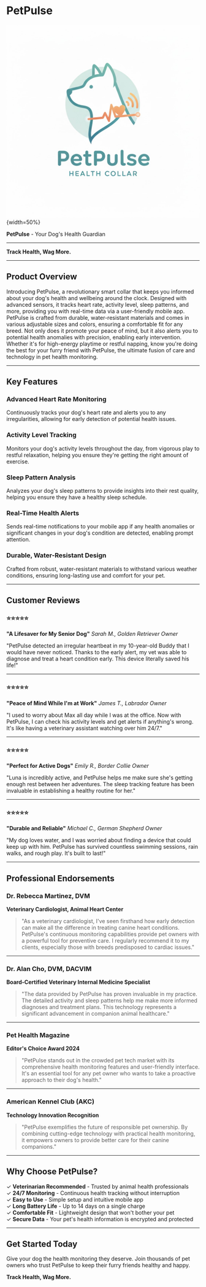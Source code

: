 # PetPulse

![Logo](https://github.com/carolinecummings19/comm4190_F25_Product_Task/blob/main/petpulse_logo.jpg){width=50%}

**PetPulse** - Your Dog's Health Guardian

---

**Track Health, Wag More.**

---

## Product Overview

Introducing PetPulse, a revolutionary smart collar that keeps you informed about your dog's health and wellbeing around the clock. Designed with advanced sensors, it tracks heart rate, activity level, sleep patterns, and more, providing you with real-time data via a user-friendly mobile app. PetPulse is crafted from durable, water-resistant materials and comes in various adjustable sizes and colors, ensuring a comfortable fit for any breed. Not only does it promote your peace of mind, but it also alerts you to potential health anomalies with precision, enabling early intervention. Whether it's for high-energy playtime or restful napping, know you're doing the best for your furry friend with PetPulse, the ultimate fusion of care and technology in pet health monitoring.

---

## Key Features

### Advanced Heart Rate Monitoring
Continuously tracks your dog's heart rate and alerts you to any irregularities, allowing for early detection of potential health issues.

### Activity Level Tracking
Monitors your dog's activity levels throughout the day, from vigorous play to restful relaxation, helping you ensure they're getting the right amount of exercise.

### Sleep Pattern Analysis
Analyzes your dog's sleep patterns to provide insights into their rest quality, helping you ensure they have a healthy sleep schedule.

### Real-Time Health Alerts
Sends real-time notifications to your mobile app if any health anomalies or significant changes in your dog's condition are detected, enabling prompt attention.

### Durable, Water-Resistant Design
Crafted from robust, water-resistant materials to withstand various weather conditions, ensuring long-lasting use and comfort for your pet.

---

## Customer Reviews

### ⭐⭐⭐⭐⭐
**"A Lifesaver for My Senior Dog"**
*Sarah M., Golden Retriever Owner*

"PetPulse detected an irregular heartbeat in my 10-year-old Buddy that I would have never noticed. Thanks to the early alert, my vet was able to diagnose and treat a heart condition early. This device literally saved his life!"

---

### ⭐⭐⭐⭐⭐
**"Peace of Mind While I'm at Work"**
*James T., Labrador Owner*

"I used to worry about Max all day while I was at the office. Now with PetPulse, I can check his activity levels and get alerts if anything's wrong. It's like having a veterinary assistant watching over him 24/7."

---

### ⭐⭐⭐⭐⭐
**"Perfect for Active Dogs"**
*Emily R., Border Collie Owner*

"Luna is incredibly active, and PetPulse helps me make sure she's getting enough rest between her adventures. The sleep tracking feature has been invaluable in establishing a healthy routine for her."

---

### ⭐⭐⭐⭐⭐
**"Durable and Reliable"**
*Michael C., German Shepherd Owner*

"My dog loves water, and I was worried about finding a device that could keep up with him. PetPulse has survived countless swimming sessions, rain walks, and rough play. It's built to last!"

---

## Professional Endorsements

### Dr. Rebecca Martinez, DVM
**Veterinary Cardiologist, Animal Heart Center**

> "As a veterinary cardiologist, I've seen firsthand how early detection can make all the difference in treating canine heart conditions. PetPulse's continuous monitoring capabilities provide pet owners with a powerful tool for preventive care. I regularly recommend it to my clients, especially those with breeds predisposed to cardiac issues."

---

### Dr. Alan Cho, DVM, DACVIM
**Board-Certified Veterinary Internal Medicine Specialist**

> "The data provided by PetPulse has proven invaluable in my practice. The detailed activity and sleep patterns help me make more informed diagnoses and treatment plans. This technology represents a significant advancement in companion animal healthcare."

---

### Pet Health Magazine
**Editor's Choice Award 2024**

> "PetPulse stands out in the crowded pet tech market with its comprehensive health monitoring features and user-friendly interface. It's an essential tool for any pet owner who wants to take a proactive approach to their dog's health."

---

### American Kennel Club (AKC)
**Technology Innovation Recognition**

> "PetPulse exemplifies the future of responsible pet ownership. By combining cutting-edge technology with practical health monitoring, it empowers owners to provide better care for their canine companions."

---

## Why Choose PetPulse?

✓ **Veterinarian Recommended** - Trusted by animal health professionals  
✓ **24/7 Monitoring** - Continuous health tracking without interruption  
✓ **Easy to Use** - Simple setup and intuitive mobile app  
✓ **Long Battery Life** - Up to 14 days on a single charge  
✓ **Comfortable Fit** - Lightweight design that won't bother your pet  
✓ **Secure Data** - Your pet's health information is encrypted and protected  

---

## Get Started Today

Give your dog the health monitoring they deserve. Join thousands of pet owners who trust PetPulse to keep their furry friends healthy and happy.

**Track Health, Wag More.**